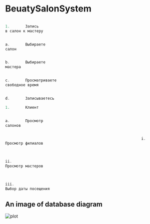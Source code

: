 # BeuatySalonSystem


``` java 

1.       Запись
в салон к мастеру


a.       Выбираете
салон


b.       Выбираете
мастера


c.       Просматриваете
свободное время


d.       Записываетесь

1.       Клиент


a.       Просмотр
салонов


                                                             i.     
Просмотр филиалов


                                                            
ii.     
Просмотр мастеров


                                                          
iii.     
Выбор даты посещения

```


## An image of database diagram

![plot](./DB_Diagram.png)
